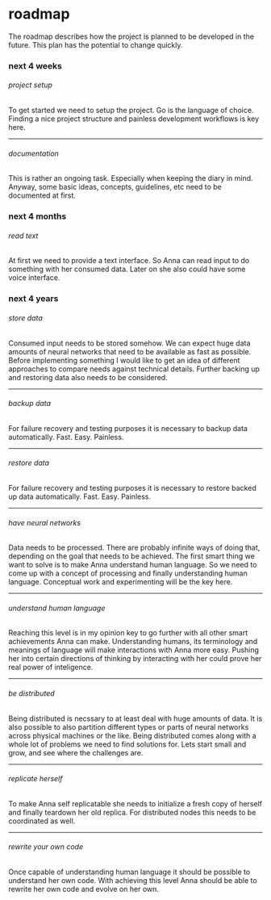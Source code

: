 # roadmap
The roadmap describes how the project is planned to be developed in the future.
This plan has the potential to change quickly.

### next 4 weeks

###### project setup
To get started we need to setup the project. Go is the language of choice.
Finding a nice project structure and painless development workflows is key
here.

---

###### documentation
This is rather an ongoing task. Especially when keeping the diary in mind.
Anyway, some basic ideas, concepts, guidelines, etc need to be documented at
first.

### next 4 months

###### read text
At first we need to provide a text interface. So Anna can read input to do
something with her consumed data. Later on she also could have some voice
interface.

### next 4 years

###### store data
Consumed input needs to be stored somehow. We can expect huge data amounts of
neural networks that need to be available as fast as possible. Before
implementing something I would like to get an idea of different approaches to
compare needs against technical details. Further backing up and restoring data
also needs to be considered.

---

###### backup data
For failure recovery and testing purposes it is necessary to backup data
automatically. Fast. Easy. Painless.

---

###### restore data
For failure recovery and testing purposes it is necessary to restore backed up
data automatically. Fast. Easy. Painless.

---

###### have neural networks
Data needs to be processed. There are probably infinite ways of doing that,
depending on the goal that needs to be achieved. The first smart thing we want
to solve is to make Anna understand human language. So we need to come up with
a concept of processing and finally understanding human language. Conceptual
work and experimenting will be the key here.

---

###### understand human language
Reaching this level is in my opinion key to go further with all other smart
achievements Anna can make. Understanding humans, its terminology and meanings
of language will make interactions with Anna more easy. Pushing her into
certain directions of thinking by interacting with her could prove her real
power of inteligence.

---

###### be distributed
Being distributed is necssary to at least deal with huge amounts of data. It is
also possible to also partition different types or parts of neural networks
across physical machines or the like. Being distributed comes along with a
whole lot of problems we need to find solutions for. Lets start small and grow,
and see where the challenges are.

---

###### replicate herself
To make Anna self replicatable she needs to initialize a fresh copy of herself
and finally teardown her old replica. For distributed nodes this needs to be
coordinated as well.

---

###### rewrite your own code
Once capable of understanding human language it should be possible to
understand her own code. With achieving this level Anna should be able to
rewrite her own code and evolve on her own.
